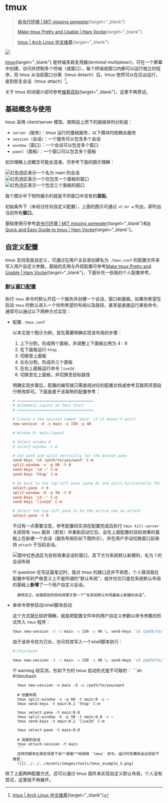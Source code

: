 # tmux

>[命令行环境 | MIT missing semester](https://missing-semester-cn.github.io/2020/command-line/){target="_blank"}
>
>[Make tmux Pretty and Usable | Ham Vocke](https://hamvocke.com/blog/a-guide-to-customizing-your-tmux-conf/){target="_blank"}
>
>[tmux | Arch Linux 中文维基](https://wiki.archlinuxcn.org/wiki/Tmux){target="_blank"}

![](../../../assets/images/tools/tmux_example.png)

[tmux](https://github.com/tmux/tmux/wiki){target="_blank"} 是终端多路复用器(*terminal multiplexer*)，可在一个屏幕中创建、访问并控制多个终端（或窗口），每个终端或窗口内都可以运行独立的程序。将 tmux 从当前窗口分离（tmux detach）后，tmux 依然可以在后台运行，直到恢复会话（tmux attach）[^1]。

关于 tmux 的详细介绍可参考[维基百科](https://zh.wikipedia.org/wiki/Tmux){target="_blank"}，这里不再赘述。

## 基础概念与使用

tmux 采用 client/server 模型，按照自上而下的层级排列分别是：

- `server`（服务）：tmux 运行的基础服务，以下模块均依赖此服务
- `session`（会话）：一个服务可以包含多个会话
- `window`（窗口）：一个会话可以包含多个窗口
- `panel`（面板）：一个窗口可以包含多个面板

初次理解上述概念可能会混淆，可参考下面的图示理解：

![红色选区表示一个名为 `main` 的会话](../../../assets/images/tools/tmux_example_1.png)
![红色选区表示一个仅包含一个面板的窗口](../../../assets/images/tools/tmux_example_2.png)
![红色选区表示一个包含三个面板的窗口](../../../assets/images/tools/tmux_example_3.png)

每个图示中下侧所展示的就是不同窗口中含有的**面板**。

初始条件下（未经过任何自定义配置），上面的图示可通过 `<C-b> w` 列出，即列出当前所有**窗口**。

基础使用可参考[命令行环境 | MIT missing semester](https://missing-semester-cn.github.io/2020/command-line/){target="_blank"}和[A Quick and Easy Guide to tmux | Ham Vocke](https://hamvocke.com/blog/a-quick-and-easy-guide-to-tmux/){target="_blank"}。

## 自定义配置

tmux 支持高度自定义，可通过在用户主目录创建名为 `.tmux.conf` 的配置文件来写入用户自定义参数。基础的实用与外观配置可参考[Make tmux Pretty and Usable | Ham Vocke](https://hamvocke.com/blog/a-guide-to-customizing-your-tmux-conf/){target="_blank"}，下面补充一些我的个人配置参考。

### 默认窗口配置

执行 `tmux` 命令时默认开启一个服务并创建一个会话，窗口和面板。如果你希望在启动 `tmux` 时默认进入一个你所希望的布局以及路径，甚至是直接运行某些命令，通常可以通过以下两种方式实现：

- 配置 `.tmux.conf`

    以本文首个图示为例，首先需要明确实现该布局的步骤：

    1. 上下分割，形成两个面板，并调整上下面板比例为 $4 : 6$
    2. 在下面板运行 `htop`
    3. 切换至上面板
    4. 左右分割，形成共三个面板
    5. 在右上面板运行命令 `live2d`
    6. 切换至左上面板，并切换至目标路径

    明确实现步骤后，配置的编写就只需查阅对应的配置文档或参考互联网资源自行修改即可。下面是基于该案例的配置参考：
    ```conf
    # ==================================
    # Automatic Layout on Tmux Start
    # ==================================

    # Create a new session named 'main' if it doesn't exist
    new-session -d -s main -x 150 -y 40

    # Window 0: main-layout

    # Select window 0
    # select-window -t 0

    # Set path and split vertically for the bottom pane
    send-keys 'cd /path/to/you/want' C-m
    split-window -v -p 60 -t 0
    send-keys 'cd ~' C-m
    send-keys 'htop' C-m

    # Go back to the top-left pane (pane 0) and split horizontally for the right 30% pane
    select-pane -t 0
    split-window -h -p 50 -t 0
    send-keys 'cd ~' C-m
    send-keys 'live2d' C-m

    # Select the top-left pane to be the active one on attach
    select-pane -t 0
    ```

    不过有一点需要注意，参考配置经实测在配置完成后执行 `tmux kill-server` 关闭现有 `tmux` 服务（若有）并重新启动它后，会在上面配置的目标效果的基础上在新建一个会话（服务布局形如下图所示），并在用户手动切换窗口前保持 `attach` 于当前会话。

    ![图中红色选区为目标效果会话的窗口，其下方为系统默认新建的，名为 `1` 的会话布局](../../../assets/images/tools/tmux_example_4.png)

    !!! question
        在写这篇笔记时，我对 tmux 的接口还并不熟悉，个人猜测我在配置中写的严格意义上不是所谓的“默认布局”，或许仅仅只是在系统默认布局的基础上**新增**了一个用户自定义会话。

        换而言之，前面提到的目标效果才是一个“在系统默认布局基础上新建的会话”。

- 单命令带参启动/shell脚本启动

    这个方式就比较好理解，就是把配置文件中的用户自定义参数以命令参数的形式传入 `tmux` 程序：
    ```bash
    tmux new-session -d -s main -x 150 -y 40 \; send-keys 'cd /path/to/you/want' C-m \; split-window -v -p 60 -t 0 \; send-keys 'cd ~' C-m \; send-keys 'htop' C-m \; select-pane -t 0 \; split-window -h -p 50 -t 0 \; send-keys 'cd ~' C-m \; send-keys 'live2d' C-m \; select-pane -t 0 \; attach-session -t main
    ```
    由于该命令较为冗长，也可将其写入一个shell脚本执行：
    ```sh
    #!/bin/bash

    tmux new-session -d -s main -x 150 -y 40 \; send-keys 'cd /path/to/you/want' C-m \; split-window -v -p 60 -t 0 \; send-keys 'cd ~' C-m \; send-keys 'htop' C-m \; select-pane -t 0 \; split-window -h -p 50 -t 0 \; send-keys 'cd ~' C-m \; send-keys 'live2d' C-m \; select-pane -t 0 \; attach-session -t main
    ```
    !!! warning
        经实测，形如下方的 tmux 启动形式是不可取的：
        ```sh
        #!/bin/bash

        tmux new-session -s main -d -c /path/to/you/want
        
        # 创建布局
        tmux split-window -v -p 60 -t main:0 -c ~
        tmux send-keys -t main:0.1 'htop' C-m
        
        tmux select-pane -t main:0.0
        tmux split-window -h -p 50 -t main:0.0 -c ~
        tmux send-keys -t main:0.2 'live2d' C-m
        
        tmux select-pane -t main:0.0
        
        # 连接到会话
        tmux attach-session -t main
        ```
        这样的脚本在某些场景下会**嵌套**地调用 `tmux` 命令，运行时有概率会出现如下情景：
        ![](../../../assets/images/tools/tmux_example_5.png)

除了上面两种配置方式，还可以通过 tmux 插件来实现自定义默认布局，个人没有尝试，这里就不再展开。


[^1]: [tmux | Arch Linux 中文维基](https://wiki.archlinuxcn.org/wiki/Tmux){target="_blank"}